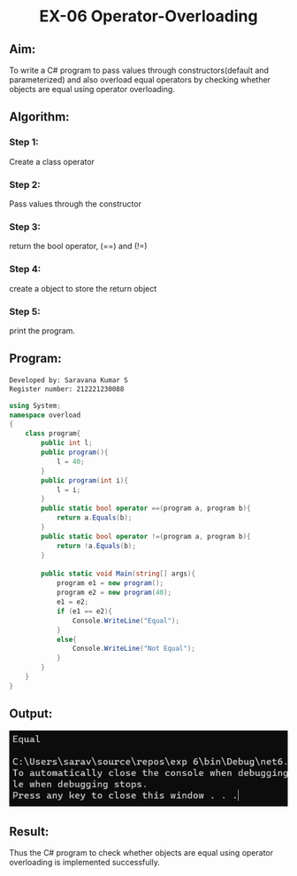 # <p align="center">EX-06 Operator-Overloading</p>

## Aim:
 To write a C# program to pass values through constructors(default and parameterized) and also overload equal operators by checking whether objects are equal using operator overloading. 
 
## Algorithm:
 ### Step 1:
Create a class operator

### Step 2:
Pass values through the constructor

### Step 3:
return the bool operator, (==) and (!=)

### Step 4:
create a object to store the return object

### Step 5:
print the program.
 
## Program:
```
Developed by: Saravana Kumar S
Register number: 212221230088
```
```c#
using System;
namespace overload
{
    class program{
        public int l;
        public program(){
            l = 40;
        }
        public program(int i){
            l = i;
        }
        public static bool operator ==(program a, program b){
            return a.Equals(b);
        }
        public static bool operator !=(program a, program b){
            return !a.Equals(b);
        }

        public static void Main(string[] args){
            program e1 = new program();
            program e2 = new program(40);
            e1 = e2;
            if (e1 == e2){
                Console.WriteLine("Equal");
            }
            else{
                Console.WriteLine("Not Equal");
            }
        }
    }
}
```

## Output: 
 ![equal](./out1.png)

## Result:
Thus the C# program to check whether objects are equal using operator overloading is implemented successfully.